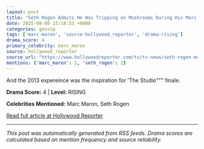 ```yaml
---
layout: post
title: "Seth Rogen Admits He Was Tripping on Mushrooms During His Marc Maron Podcast Interview"""
date: 2025-08-08 15:18:51 +0000
categories: gossip
tags: ['marc-maron', 'source-hollywood_reporter', 'drama-rising']
drama_score: 4
primary_celebrity: marc_maron
source: hollywood_reporter
source_url: "https://www.hollywoodreporter.com/tv/tv-news/seth-rogen-mushrooms-marc-maron-podcast-interview-the-studio-1236340210/"""
mentions: {'marc_maron': 2, 'seth_rogen': 2}
---
```


And the 2013 expereince was the inspiration for 'The Studio""" finale.

**Drama Score:** 4 | **Level:** RISING

**Celebrities Mentioned:** Marc Maron, Seth Rogen

[Read full article at Hollywood Reporter](https://www.hollywoodreporter.com/tv/tv-news/seth-rogen-mushrooms-marc-maron-podcast-interview-the-studio-1236340210/)

---
*This post was automatically generated from RSS feeds. Drama scores are calculated based on mention frequency and source reliability.*
